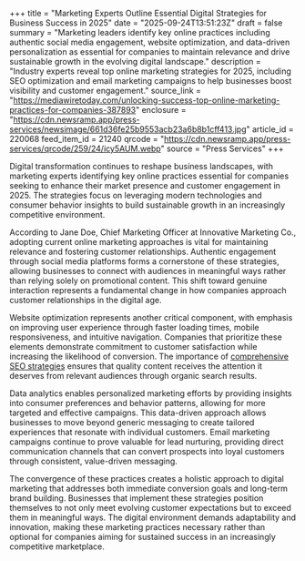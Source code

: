 +++
title = "Marketing Experts Outline Essential Digital Strategies for Business Success in 2025"
date = "2025-09-24T13:51:23Z"
draft = false
summary = "Marketing leaders identify key online practices including authentic social media engagement, website optimization, and data-driven personalization as essential for companies to maintain relevance and drive sustainable growth in the evolving digital landscape."
description = "Industry experts reveal top online marketing strategies for 2025, including SEO optimization and email marketing campaigns to help businesses boost visibility and customer engagement."
source_link = "https://mediawiretoday.com/unlocking-success-top-online-marketing-practices-for-companies-387893"
enclosure = "https://cdn.newsramp.app/press-services/newsimage/661d36fe25b9553acb23a6b8b1cff413.jpg"
article_id = 220068
feed_item_id = 21240
qrcode = "https://cdn.newsramp.app/press-services/qrcode/259/24/icy5AUM.webp"
source = "Press Services"
+++

<p>Digital transformation continues to reshape business landscapes, with marketing experts identifying key online practices essential for companies seeking to enhance their market presence and customer engagement in 2025. The strategies focus on leveraging modern technologies and consumer behavior insights to build sustainable growth in an increasingly competitive environment.</p><p>According to Jane Doe, Chief Marketing Officer at Innovative Marketing Co., adopting current online marketing approaches is vital for maintaining relevance and fostering customer relationships. Authentic engagement through social media platforms forms a cornerstone of these strategies, allowing businesses to connect with audiences in meaningful ways rather than relying solely on promotional content. This shift toward genuine interaction represents a fundamental change in how companies approach customer relationships in the digital age.</p><p>Website optimization represents another critical component, with emphasis on improving user experience through faster loading times, mobile responsiveness, and intuitive navigation. Companies that prioritize these elements demonstrate commitment to customer satisfaction while increasing the likelihood of conversion. The importance of <a href="https://www.example.com/seo-strategies" rel="nofollow" target="_blank">comprehensive SEO strategies</a> ensures that quality content receives the attention it deserves from relevant audiences through organic search results.</p><p>Data analytics enables personalized marketing efforts by providing insights into consumer preferences and behavior patterns, allowing for more targeted and effective campaigns. This data-driven approach allows businesses to move beyond generic messaging to create tailored experiences that resonate with individual customers. Email marketing campaigns continue to prove valuable for lead nurturing, providing direct communication channels that can convert prospects into loyal customers through consistent, value-driven messaging.</p><p>The convergence of these practices creates a holistic approach to digital marketing that addresses both immediate conversion goals and long-term brand building. Businesses that implement these strategies position themselves to not only meet evolving customer expectations but to exceed them in meaningful ways. The digital environment demands adaptability and innovation, making these marketing practices necessary rather than optional for companies aiming for sustained success in an increasingly competitive marketplace.</p>